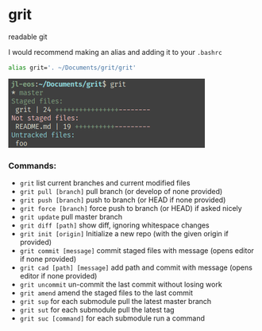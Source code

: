 # grit

readable git

I would recommend making an alias and adding it to your `.bashrc`
```sh
alias grit='. ~/Documents/grit/grit'
```

![preview](/preview.png)

### Commands:

* `grit`                      list current branches and current modified files
* `grit pull [branch]`        pull branch (or develop of none provided)
* `grit push [branch]`        push to branch (or HEAD if none provided)
* `grit force [branch]`       force push to branch (or HEAD) if asked nicely
* `grit update`               pull master branch
* `grit diff [path]`          show diff, ignoring whitespace changes
* `grit init [origin]`        Initialize a new repo (with the given origin if provided)
* `grit commit [message]`     commit staged files with message (opens editor if none provided)
* `grit cad [path] [message]` add path and commit with message (opens editor if none provided)
* `grit uncommit`             un-commit the last commit without losing work
* `grit amend`                amend the staged files to the last commit
* `grit sup`                  for each submodule pull the latest master branch
* `grit sut`                  for each submodule pull the latest tag
* `grit suc [command]`        for each submodule run a command
